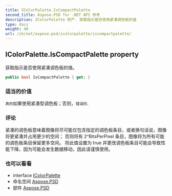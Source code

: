 ```yaml
---
title: IColorPalette.IsCompactPalette
second_title: Aspose.PSD for .NET API 参考
description: IColorPalette 财产. 获取指示是否使用紧凑调色板的值
type: docs
weight: 40
url: /zh/net/aspose.psd/icolorpalette/iscompactpalette/
---
```

## IColorPalette.IsCompactPalette property

获取指示是否使用紧凑调色板的值。

```csharp
public bool IsCompactPalette { get; }
```

### 适当的价值

`真的`如果使用紧凑型调色板；否则，`错误的`.

### 评论

紧凑的调色板意味着图像将尽可能仅包含指定的调色板条目，或者换句话说，图像将更紧凑并占用更少的空间； 否则将有 2^BitsPerPixel 条目，图像将为所有可能的调色板条目保留更多空间。 将此值设置为 true 并更改调色板条目可能会导致性能下降，因为可能会发生数据移动，因此请谨慎使用。

### 也可以看看

* interface [IColorPalette](../)
* 命名空间 [Aspose.PSD](../../icolorpalette/)
* 部件 [Aspose.PSD](../../../)


